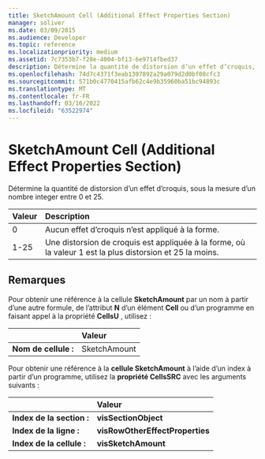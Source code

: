 ```yaml
---
title: SketchAmount Cell (Additional Effect Properties Section)
manager: soliver
ms.date: 03/09/2015
ms.audience: Developer
ms.topic: reference
ms.localizationpriority: medium
ms.assetid: 7c7353b7-f28e-4004-bf13-6e9714fbed37
description: Détermine la quantité de distorsion d’un effet d’croquis, sous la mesure d’un nombre integer entre 0 et 25.
ms.openlocfilehash: 74d7c4371f3eab1307892a29a079d2d0bf08cfc3
ms.sourcegitcommit: 571b0c4770415afb62c4e9b35960ba51bc94893c
ms.translationtype: MT
ms.contentlocale: fr-FR
ms.lasthandoff: 03/16/2022
ms.locfileid: "63522974"
---
```

# <a name="sketchamount-cell-additional-effect-properties-section"></a>SketchAmount Cell (Additional Effect Properties Section)

Détermine la quantité de distorsion d’un effet d’croquis, sous la mesure d’un nombre integer entre 0 et 25. 
  
|**Valeur**|**Description**|
|:-----|:-----|
|0  <br/> |Aucun effet d’croquis n’est appliqué à la forme. |
|1-25  <br/> |Une distorsion de croquis est appliquée à la forme, où la valeur 1 est la plus distorsion et 25 la moins. |
   
## <a name="remarks"></a>Remarques

Pour obtenir une référence à la cellule **SketchAmount** par un nom à partir d’une autre formule, de l’attribut **N** d’un élément **Cell** ou d’un programme en faisant appel à la propriété **CellsU** , utilisez : 
  
||Valeur |
|:-----|:-----|
| **Nom de cellule :**  <br/> | SketchAmount  <br/> |
   
Pour obtenir une référence à la **cellule SketchAmount** à l’aide d’un index à partir d’un programme, utilisez la **propriété CellsSRC** avec les arguments suivants : 
  
||Valeur |
|:-----|:-----|
| **Index de la section :**  <br/> |**visSectionObject** <br/> |
| **Index de la ligne :**  <br/> |**visRowOtherEffectProperties** <br/> |
| **Index de la cellule :**  <br/> |**visSketchAmount** <br/> |
   

